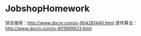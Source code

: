 # JobshopHomework
禁忌搜索：http://www.docin.com/p-904281440.html
遗传算法：http://www.docin.com/p-801869933.html
